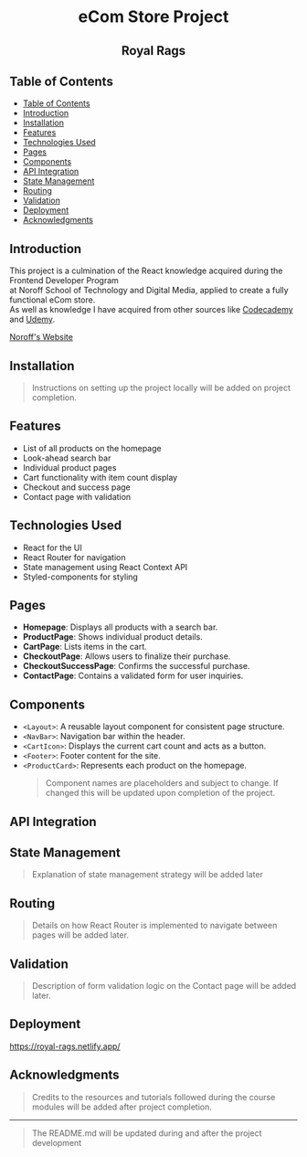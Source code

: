 <h1 align="center">eCom Store Project</h1>
<h2 align="center">Royal Rags</h2>

## Table of Contents

- [Table of Contents](#table-of-contents)
- [Introduction](#introduction)
- [Installation](#installation)
- [Features](#features)
- [Technologies Used](#technologies-used)
- [Pages](#pages)
- [Components](#components)
- [API Integration](#api-integration)
- [State Management](#state-management)
- [Routing](#routing)
- [Validation](#validation)
- [Deployment](#deployment)
- [Acknowledgments](#acknowledgments)

## Introduction

This project is a culmination of the React knowledge acquired during the Frontend Developer Program  
at Noroff School of Technology and Digital Media, applied to create a fully functional eCom store.  
As well as knowledge I have acquired from other sources like [Codecademy](https://www.codecademy.com) and [Udemy](https://www.udemy.com).

[Noroff's Website](https://www.noroff.no/en)

## Installation

> Instructions on setting up the project locally will be added on project completion.

## Features

- List of all products on the homepage
- Look-ahead search bar
- Individual product pages
- Cart functionality with item count display
- Checkout and success page
- Contact page with validation

## Technologies Used

- React for the UI
- React Router for navigation
- State management using React Context API
- Styled-components for styling

## Pages

- **Homepage**: Displays all products with a search bar.
- **ProductPage**: Shows individual product details.
- **CartPage**: Lists items in the cart.
- **CheckoutPage**: Allows users to finalize their purchase.
- **CheckoutSuccessPage**: Confirms the successful purchase.
- **ContactPage**: Contains a validated form for user inquiries.

## Components

- `<Layout>`: A reusable layout component for consistent page structure.
- `<NavBar>`: Navigation bar within the header.
- `<CartIcon>`: Displays the current cart count and acts as a button.
- `<Footer>`: Footer content for the site.
- `<ProductCard>`: Represents each product on the homepage.
  > Component names are placeholders and subject to change. If changed this will be updated upon completion of the project.

## API Integration

## State Management

> Explanation of state management strategy will be added later

## Routing

> Details on how React Router is implemented to navigate between pages will be added later.

## Validation

> Description of form validation logic on the Contact page will be added later.

## Deployment

https://royal-rags.netlify.app/

## Acknowledgments

> Credits to the resources and tutorials followed during the course modules
> will be added after project completion.

---

> The README.md will be updated during and after the project development
